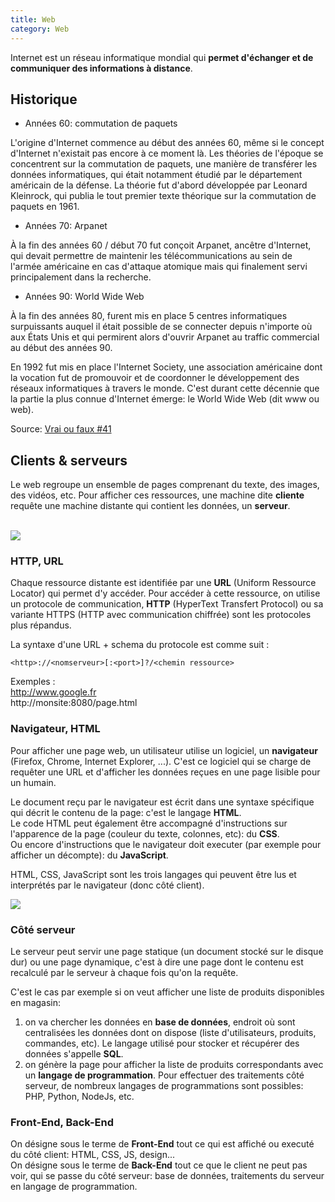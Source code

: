 ```yaml
---
title: Web
category: Web
---
```


Internet est un réseau informatique mondial qui **permet d'échanger et de communiquer des informations à distance**.

## Historique

* Années 60: commutation de paquets

L'origine d'Internet commence au début des années 60, même si le concept d'Internet n'existait pas encore à ce moment là. Les théories de l'époque se concentrent sur la commutation de paquets, une manière de transférer les données informatiques, qui était notamment étudié par le département américain de la défense. La théorie fut d'abord développée par Leonard Kleinrock, qui publia le tout premier texte théorique sur la commutation de paquets en 1961.

* Années 70: Arpanet

À la fin des années 60 / début 70 fut conçoit Arpanet, ancêtre d'Internet, qui devait permettre de maintenir les télécommunications au sein de l'armée américaine en cas d'attaque atomique mais qui finalement servi principalement dans la recherche.

* Années 90: World Wide Web

À la fin des années 80, furent mis en place 5 centres informatiques surpuissants auquel il était possible de se connecter depuis n'importe où aux États Unis et qui permirent alors d'ouvrir Arpanet au traffic commercial au début des années 90.

En 1992 fut mis en place l'Internet Society, une association américaine dont la vocation fut de promouvoir et de coordonner le développement des réseaux informatiques à travers le monde. C'est durant cette décennie que la partie la plus connue d'Internet émerge: le World Wide Web (dit www ou web).

Source: [Vrai ou faux #41](https://www.youtube.com/watch?v=Mhrmamdue1M)

## Clients & serveurs

Le web regroupe un ensemble de pages comprenant du texte, des images, des vidéos, etc.
Pour afficher ces ressources, une machine dite **cliente** requête une machine distante qui contient les données, un **serveur**.
<br><br>

![](https://i.imgur.com/yRkeTVb.png)

### HTTP, URL

Chaque ressource distante est identifiée par une **URL** (Uniform Ressource Locator) qui permet d'y accéder.
Pour accéder à cette ressource, on utilise un protocole de communication, **HTTP** (HyperText Transfert Protocol) ou sa variante HTTPS (HTTP avec communication chiffrée) sont les protocoles plus répandus.

La syntaxe d'une URL + schema du protocole est comme suit :

    <http>://<nomserveur>[:<port>]?/<chemin ressource>

Exemples :  
http://www.google.fr  
http://monsite:8080/page.html

### Navigateur, HTML

Pour afficher une page web, un utilisateur utilise un logiciel, un **navigateur** (Firefox, Chrome, Internet Explorer, ...). C'est ce logiciel qui se charge de requêter une URL et d'afficher les données reçues en une page lisible pour un humain.

Le document reçu par le navigateur est écrit dans une syntaxe spécifique qui décrit le contenu de la page: c'est le langage **HTML**.  
Le code HTML peut également être accompagné d'instructions sur l'apparence de la page (couleur du texte, colonnes, etc): du **CSS**.  
Ou encore d'instructions que le navigateur doit executer (par exemple pour afficher un décompte): du **JavaScript**.

HTML, CSS, JavaScript sont les trois langages qui peuvent être lus et interprétés par le navigateur (donc côté client).

![](https://i.imgur.com/BhonoYu.png)

### Côté serveur

Le serveur peut servir une page statique (un document stocké sur le disque dur) ou une page dynamique, c'est à dire une page dont le contenu est recalculé par le serveur à chaque fois qu'on la requête.

C'est le cas par exemple si on veut afficher une liste de produits disponibles en magasin: 
1. on va chercher les données en **base de données**, endroit où sont centralisées les données dont on dispose (liste d'utilisateurs, produits, commandes, etc). Le langage utilisé pour stocker et récupérer des données s'appelle **SQL**.
2. on génère la page pour afficher la liste de produits correspondants avec un **langage de programmation**. Pour effectuer des traitements côté serveur, de nombreux langages de programmations sont possibles: PHP, Python, NodeJs, etc.

### Front-End, Back-End

On désigne sous le terme de **Front-End** tout ce qui est affiché ou executé du côté client: HTML, CSS, JS, design...  
On désigne sous le terme de **Back-End** tout ce que le client ne peut pas voir, qui se passe du côté serveur: base de données, traitements du serveur en langage de programmation.
